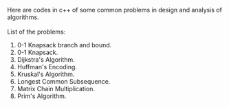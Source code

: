 Here are codes in c++ of some common problems in design and analysis of algorithms.
<br>
<br>
List of the problems:
1. 0-1 Knapsack branch and bound.
2. 0-1 Knapsack.
3. Dijkstra's Algorithm.
4. Huffman's Encoding.
5. Kruskal's Algorithm.
6. Longest Common Subsequence.
7. Matrix Chain Multiplication.
8. Prim's Algorithm.
